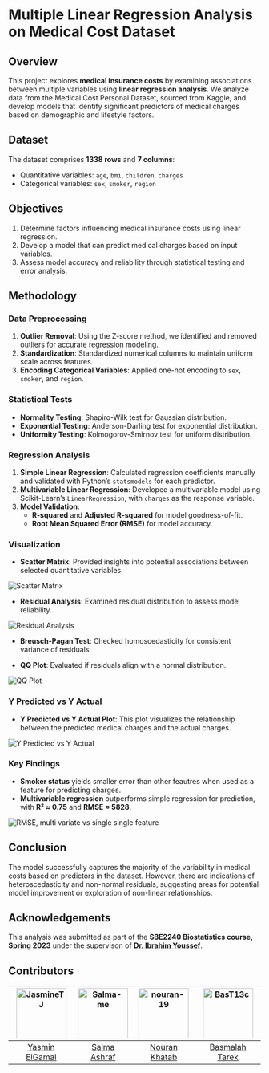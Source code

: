 
# Multiple Linear Regression Analysis on Medical Cost Dataset

## Overview
This project explores **medical insurance costs** by examining associations between multiple variables using **linear regression analysis**. We analyze data from the Medical Cost Personal Dataset, sourced from Kaggle, and develop models that identify significant predictors of medical charges based on demographic and lifestyle factors.


## Dataset
The dataset comprises **1338 rows** and **7 columns**:
- Quantitative variables: `age`, `bmi`, `children`, `charges`
- Categorical variables: `sex`, `smoker`, `region`

## Objectives
1. Determine factors influencing medical insurance costs using linear regression.
2. Develop a model that can predict medical charges based on input variables.
3. Assess model accuracy and reliability through statistical testing and error analysis.

## Methodology

### Data Preprocessing
1. **Outlier Removal**: Using the Z-score method, we identified and removed outliers for accurate regression modeling.
2. **Standardization**: Standardized numerical columns to maintain uniform scale across features.
3. **Encoding Categorical Variables**: Applied one-hot encoding to `sex`, `smoker`, and `region`.

### Statistical Tests
- **Normality Testing**: Shapiro-Wilk test for Gaussian distribution.
- **Exponential Testing**: Anderson-Darling test for exponential distribution.
- **Uniformity Testing**: Kolmogorov-Smirnov test for uniform distribution.

### Regression Analysis
1. **Simple Linear Regression**: Calculated regression coefficients manually and validated with Python’s `statsmodels` for each predictor.
2. **Multivariable Linear Regression**: Developed a multivariable model using Scikit-Learn’s `LinearRegression`, with `charges` as the response variable.
3. **Model Validation**:
   - **R-squared** and **Adjusted R-squared** for model goodness-of-fit.
   - **Root Mean Squared Error (RMSE)** for model accuracy.

### Visualization
- **Scatter Matrix**: Provided insights into potential associations between selected quantitative variables.

![Scatter Matrix](assets/Scatter_Matrix.jpg)

- **Residual Analysis**: Examined residual distribution to assess model reliability.

![Residual Analysis](assets/Residual_Plots.jpg)

- **Breusch-Pagan Test**: Checked homoscedasticity for consistent variance of residuals.

- **QQ Plot**: Evaluated if residuals align with a normal distribution.

![QQ Plot](assets/QQ_Plot.jpg)
### Y Predicted vs Y Actual
- **Y Predicted vs Y Actual Plot**: This plot visualizes the relationship between the predicted medical charges and the actual charges.

![Y Predicted vs Y Actual](assets/Scatter_Plot.jpg)

### Key Findings
- **Smoker status** yields smaller error than other feautres when used as a feature for predicting charges.
- **Multivariable regression** outperforms simple regression for prediction, with **R² ≈ 0.75** and **RMSE ≈ 5828**.

![RMSE, multi variate vs single single feature](assets/RMSE.jpg)

## Conclusion
The model successfully captures the majority of the variability in medical costs based on predictors in the dataset. However, there are indications of heteroscedasticity and non-normal residuals, suggesting areas for potential model improvement or exploration of non-linear relationships.

## Acknowledgements
This analysis was submitted as part of the **SBE2240 Biostatistics course, Spring 2023** under the supervison of **[Dr. Ibrahim Youssef](https://scholar.google.com/citations?user=lzanfTsAAAAJ&hl=en)**.

## Contributors

| <a href="https://github.com/JasmineTJ"><img src="https://avatars.githubusercontent.com/u/105980355?v=4" width="100px" alt="JasmineTJ"></a> | <a href="https://github.com/Salma-me"><img src="https://avatars.githubusercontent.com/u/114951438?v=4" width="100px" alt="Salma-me"></a> | <a href="https://github.com/nouran-19"><img src="https://avatars.githubusercontent.com/u/99448829?v=4" width="100px" alt="nouran-19"></a> | <a href="https://github.com/BasT13c"><img src="https://avatars.githubusercontent.com/u/55236680?v=4" width="100px" alt="BasT13c"></a> |
|:---:|:---:|:---:|:---:|
| [Yasmin ElGamal](https://github.com/JasmineTJ) | [Salma Ashraf](https://github.com/Salma-me) | [Nouran Khatab](https://github.com/nouran-19) | [Basmalah Tarek](https://github.com/BasT13c) 